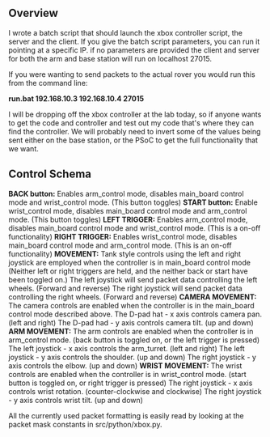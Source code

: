 ## Overview

I wrote a batch script that should launch the xbox controller script, the server and the client.  If you give the batch script parameters, you can run it pointing at a specific IP.  if no parameters are provided the client and server for both the arm and base station will run on localhost 27015.

If you were wanting to send packets to the actual rover you would run this from the command line:

**run.bat 192.168.10.3 192.168.10.4 27015**

I will be dropping off the xbox controller at the lab today, so if anyone wants to get the code and controller and test out my code that's where they can find the controller. We will probably need to invert some of the values being sent either on the base station, or the PSoC to get the full functionality that we want.

## Control Schema

**BACK button:** 
Enables arm_control mode, disables main_board control mode and wrist_control mode. (This button toggles)
**START button:**
Enable wrist_control mode, disables main_board control mode and arm_control mode. (This button toggles)
**LEFT TRIGGER:**
Enables arm_control mode, disables main_board control mode and wrist_control mode. (This is a on-off functionality)
**RIGHT TRIGGER:** 
Enables wrist_control mode, disables main_board control mode and arm_control mode. (This is an on-off functionality)
**MOVEMENT:**
Tank style controls using the left and right joystick are employed when the controller is in main_board control mode (Neither left or right triggers are held, and the neither back or start have been toggled on.)
The left joystick will send packet data controlling the left wheels. (Forward and reverse)
The right joystick will send packet data controlling the right wheels. (Forward and reverse)
**CAMERA MOVEMENT:**
The camera controls are enabled when the controller is in the main_board control mode described above.
The D-pad hat - x axis controls camera pan. (left and right)
The D-pad had - y axis controls camera tilt. (up and down)
**ARM MOVEMENT:**
The arm controls are enabled when the controller is in arm_control mode. (back button is toggled on, or the left trigger is pressed)
The left joystick - x axis controls the arm_turret. (left and right)
The left joystick - y axis controls the shoulder. (up and down)
The right joystick - y axis controls the elbow. (up and down)
**WRIST MOVEMENT:**
The wrist controls are enabled when the controller is in wrist_control mode. (start button is toggled on, or right trigger is pressed)
The right joystick - x axis controls wrist rotation. (counter-clockwise and clockwise)
The right joystick - y axis controls wrist tilt. (up and down)

All the currently used packet formatting is easily read by looking at the packet mask constants in src/python/xbox.py.